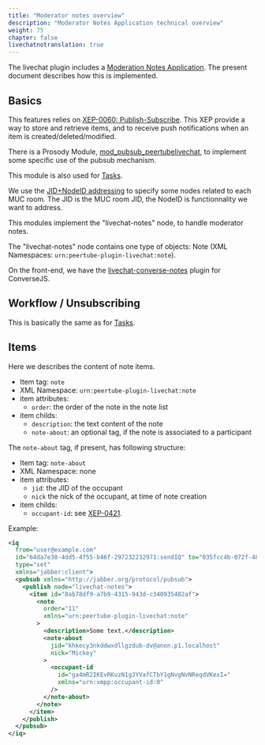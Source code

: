 ```yaml
---
title: "Moderator notes overview"
description: "Moderator Notes Application technical overview"
weight: 75
chapter: false
livechatnotranslation: true
---
```


The livechat plugin includes a [Moderation Notes Application](/peertube-plugin-livechat/documentation/user/streamers/moderation_notes).
The present document describes how this is implemented.

## Basics

This features relies on [XEP-0060: Publish-Subscribe](https://xmpp.org/extensions/xep-0060.html).
This XEP provide a way to store and retrieve items, and to receive push notifications when an item is created/deleted/modified.

There is a Prosody Module, [mod_pubsub_peertubelivechat](https://github.com/JohnXLivingston/peertube-plugin-livechat/tree/main/prosody-modules/mod_pubsub_peertubelivechat), to implement some specific use of the pubsub mechanism.

This module is also used for [Tasks](/peertube-plugin-livechat/technical/tasks/).

We use the [JID+NodeID addressing](https://xmpp.org/extensions/xep-0060.html#addressing-jidnode) to specify some nodes related to each MUC room.
The JID is the MUC room JID, the NodeID is functionnality we want to address.

This modules implement the "livechat-notes" node, to handle moderator notes.

The "livechat-notes" node contains one type of objects: Note (XML Namespaces: `urn:peertube-plugin-livechat:note`).

On the front-end, we have the [livechat-converse-notes](https://github.com/JohnXLivingston/peertube-plugin-livechat/tree/main/conversejs/custom/plugins/notes) plugin for ConverseJS.

## Workflow / Unsubscribing

This is basically the same as for [Tasks](/peertube-plugin-livechat/technical/tasks/).

## Items

Here we describes the content of note items.

* Item tag: `note`
* XML Namespace: `urn:peertube-plugin-livechat:note`
* item attributes:
  * `order`: the order of the note in the note list
* item childs:
  * `description`: the text content of the note
  * `note-about`: an optional tag, if the note is associated to a participant

The `note-about` tag, if present, has following structure:

* Item tag: `note-about`
* XML Namespace: none
* item attributes:
  * `jid`: the JID of the occupant
  * `nick` the nick of the occupant, at time of note creation
* item childs:
  * `occupant-id`: see [XEP-0421](https://xmpp.org/extensions/xep-0421.html).

Example:

```xml
<iq
  from="user@example.com"
  id="64da7e38-4dd5-4f55-b46f-297232232971:sendIQ" to="035fcc4b-072f-4827-b296-6998b04e3456@room.example.com"
  type="set"
  xmlns="jabber:client">
  <pubsub xmlns="http://jabber.org/protocol/pubsub">
    <publish node="livechat-notes">
      <item id="8ab78df9-a7b9-4315-943d-c340935482af">
        <note
          order="11" 
          xmlns="urn:peertube-plugin-livechat:note"
        >
          <description>Some text.</description>
          <note-about
            jid="khkecy3nkddwxdllgzdub-dv@anon.p1.localhost"
            nick="Mickey"
          >
            <occupant-id
              id="ga4mR2IKEvRKuzN1gJYVafCTbY1gNvgNvNReqdVKexI="
              xmlns="urn:xmpp:occupant-id:0"
            />
          </note-about>
        </note>
      </item>
    </publish>
  </pubsub>
</iq>
```
